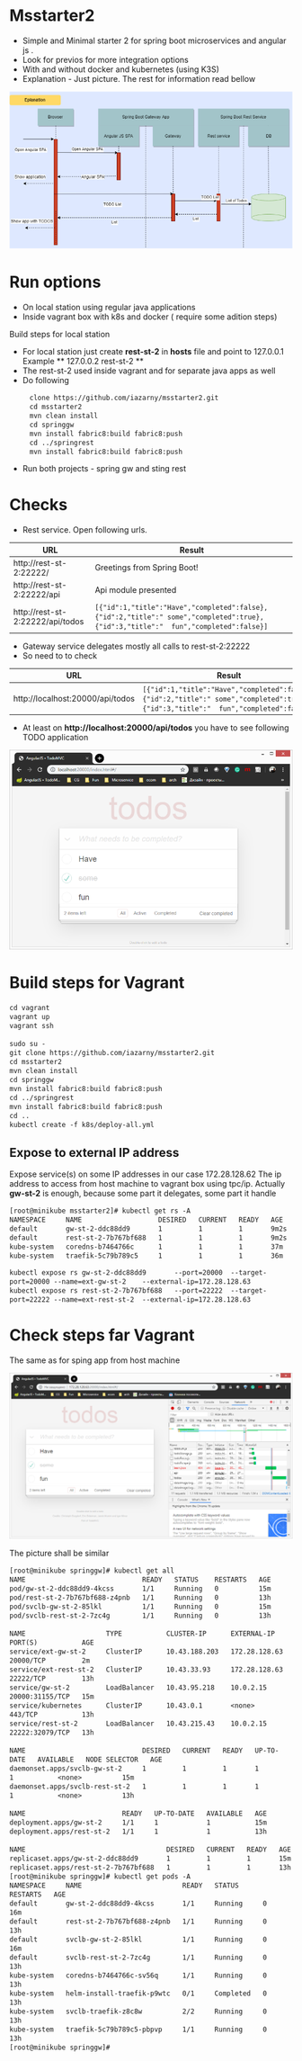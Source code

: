 # Msstarter2

 * Simple and Minimal starter 2 for spring boot microservices and angular js . 
 * Look for previos for more integration options
 * With and without docker and kubernetes (using K3S)
 * Explanation - Just picture. The rest for information read bellow

![Explanation](/img3.png)

# Run options
 * On local station using regular java applications
 * Inside vagrant box with k8s and docker ( require some adition steps)

Build steps for local station
 * For local station just create **rest-st-2** in **hosts** file and point to 127.0.0.1 Example **	127.0.0.2       rest-st-2 **
 * The rest-st-2 used inside vagrant and for separate java apps as well
 * Do following
  
```
     clone https://github.com/iazarny/msstarter2.git
     cd msstarter2
     mvn clean install
     cd springgw
     mvn install fabric8:build fabric8:push
     cd ../springrest
     mvn install fabric8:build fabric8:push
```
  * Run both projects - spring gw and sting rest

# Checks
 * Rest service. Open following urls.

 |URL                             | Result          |
 |--------------------------------|-----------------|
 |http://rest-st-2:22222/          | Greetings from Spring Boot! |
 |http://rest-st-2:22222/api       | Api module presented |
 |http://rest-st-2:22222/api/todos | ```[{"id":1,"title":"Have","completed":false},{"id":2,"title":" some","completed":true},{"id":3,"title":"  fun","completed":false}]```  |

 * Gateway service delegates mostly all calls to rest-st-2:22222
 * So need to to check 

 |URL                              | Result          |
 |---------------------------------|-----------------|
 |http://localhost:20000/api/todos | ```[{"id":1,"title":"Have","completed":false},{"id":2,"title":" some","completed":true},{"id":3,"title":"  fun","completed":false}]```  |

 * At least on **http://localhost:20000/api/todos** you have to see following TODO application

![TODO App](/img1.png)

#  Build steps for Vagrant
```
cd vagrant
vagrant up
vagrant ssh

sudo su -
git clone https://github.com/iazarny/msstarter2.git
cd msstarter2
mvn clean install
cd springgw
mvn install fabric8:build fabric8:push
cd ../springrest
mvn install fabric8:build fabric8:push
cd ..
kubectl create -f k8s/deploy-all.yml

```



## Expose to external IP address

   Expose service(s) on some IP addresses  in our case 172.28.128.62 The ip address to access from host machine to vagrant box using tpc/ip. 
Actually **gw-st-2** is enough, because some part it delegates, some part it handle
```
[root@minikube msstarter2]# kubectl get rs -A
NAMESPACE     NAME                   DESIRED   CURRENT   READY   AGE
default       gw-st-2-ddc88dd9       1         1         1       9m2s
default       rest-st-2-7b767bf688   1         1         1       9m2s
kube-system   coredns-b7464766c      1         1         1       37m
kube-system   traefik-5c79b789c5     1         1         1       36m
```

```
kubectl expose rs gw-st-2-ddc88dd9       --port=20000  --target-port=20000 --name=ext-gw-st-2    --external-ip=172.28.128.63
kubectl expose rs rest-st-2-7b767bf688   --port=22222  --target-port=22222 --name=ext-rest-st-2  --external-ip=172.28.128.63

```

# Check steps far  Vagrant	
 The same as for sping app from host machine

![TODO App on Vagrant box](/img2.png)

The picture shall be similar
```$xslt
[root@minikube springgw]# kubectl get all
NAME                             READY   STATUS    RESTARTS   AGE
pod/gw-st-2-ddc88dd9-4kcss       1/1     Running   0          15m
pod/rest-st-2-7b767bf688-z4pnb   1/1     Running   0          13h
pod/svclb-gw-st-2-85lkl          1/1     Running   0          15m
pod/svclb-rest-st-2-7zc4g        1/1     Running   0          13h

NAME                    TYPE           CLUSTER-IP      EXTERNAL-IP     PORT(S)           AGE
service/ext-gw-st-2     ClusterIP      10.43.188.203   172.28.128.63   20000/TCP         2m
service/ext-rest-st-2   ClusterIP      10.43.33.93     172.28.128.63   22222/TCP         13h
service/gw-st-2         LoadBalancer   10.43.95.218    10.0.2.15       20000:31155/TCP   15m
service/kubernetes      ClusterIP      10.43.0.1       <none>          443/TCP           13h
service/rest-st-2       LoadBalancer   10.43.215.43    10.0.2.15       22222:32079/TCP   13h

NAME                             DESIRED   CURRENT   READY   UP-TO-DATE   AVAILABLE   NODE SELECTOR   AGE
daemonset.apps/svclb-gw-st-2     1         1         1       1            1           <none>          15m
daemonset.apps/svclb-rest-st-2   1         1         1       1            1           <none>          13h

NAME                        READY   UP-TO-DATE   AVAILABLE   AGE
deployment.apps/gw-st-2     1/1     1            1           15m
deployment.apps/rest-st-2   1/1     1            1           13h

NAME                                   DESIRED   CURRENT   READY   AGE
replicaset.apps/gw-st-2-ddc88dd9       1         1         1       15m
replicaset.apps/rest-st-2-7b767bf688   1         1         1       13h
[root@minikube springgw]# kubectl get pods -A
NAMESPACE     NAME                         READY   STATUS      RESTARTS   AGE
default       gw-st-2-ddc88dd9-4kcss       1/1     Running     0          16m
default       rest-st-2-7b767bf688-z4pnb   1/1     Running     0          13h
default       svclb-gw-st-2-85lkl          1/1     Running     0          16m
default       svclb-rest-st-2-7zc4g        1/1     Running     0          13h
kube-system   coredns-b7464766c-sv56q      1/1     Running     0          13h
kube-system   helm-install-traefik-p9wtc   0/1     Completed   0          13h
kube-system   svclb-traefik-z8c8w          2/2     Running     0          13h
kube-system   traefik-5c79b789c5-pbpvp     1/1     Running     0          13h
[root@minikube springgw]#
```
